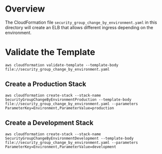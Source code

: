 # Overview
The CloudFormation file `security_group_change_by_environment.yaml` in this directory will create an ELB that allows different ingress depending on the environment.


# Validate the Template

`aws cloudformation validate-template --template-body file://security_group_change_by_environment.yaml`

## Create a Production Stack
`aws cloudformation create-stack --stack-name SecurityGroupChangeByEnvironmentProduction --template-body file://security_group_change_by_environment.yaml --parameters ParameterKey=Environment,ParameterValue=production`

## Create a Development Stack
`aws cloudformation create-stack --stack-name SecurityGroupChangeByEnvironmentDevelopment --template-body file://security_group_change_by_environment.yaml --parameters ParameterKey=Environment,ParameterValue=development`
